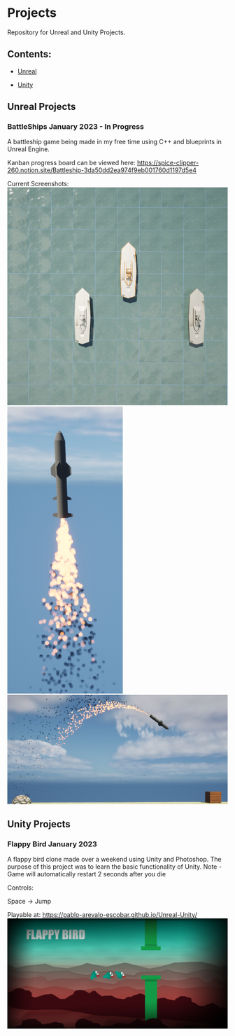 # Projects
Repository for Unreal and Unity Projects.

## Contents:

- [Unreal](#unreal-projects)

- [Unity](#unity-projects)

## Unreal Projects

### **BattleShips** January 2023 - In Progress

A battleship game being made in my free time using C++ and blueprints in Unreal Engine.

Kanban progress board can be viewed here:
https://spice-clipper-260.notion.site/Battleship-3da50dd2ea974f9eb001760d1197d5e4


Current Screenshots:
![](Unreal/BattleShips.png)
![](Unreal/Missile.png)
![](Unreal/MissileArc.png)

## Unity Projects

### **Flappy Bird** January 2023

A flappy bird clone made over a weekend using Unity and Photoshop.
The purpose of this project was to learn the basic functionality of Unity.
Note - Game will automatically restart 2 seconds after you die

Controls:

Space -> Jump


Playable at: https://pablo-arevalo-escobar.github.io/Unreal-Unity/
![](Flappy-Bird/FlappyBirdTheme.png)


